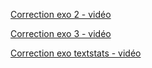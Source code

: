 [Correction exo 2 - vidéo](https://opusidea-training.s3.eu-west-3.amazonaws.com/divers/angular-exo2-correction.webm)  


[Correction exo 3 - vidéo](https://opusidea-training.s3.eu-west-3.amazonaws.com/divers/angular-exo3-correction.webm)  


[Correction exo textstats - vidéo](https://opusidea-training.s3.eu-west-3.amazonaws.com/divers/angular-exo-textstats-correction.webm)  